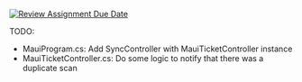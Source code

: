 [![Review Assignment Due Date](https://classroom.github.com/assets/deadline-readme-button-24ddc0f5d75046c5622901739e7c5dd533143b0c8e959d652212380cedb1ea36.svg)](https://classroom.github.com/a/pPPbl7m7)

TODO:
- MauiProgram.cs: Add SyncController with MauiTicketController instance
- MauiTicketController.cs: Do some logic to notify that there was a duplicate scan